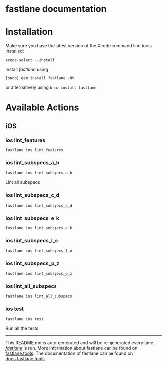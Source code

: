 fastlane documentation
================
# Installation

Make sure you have the latest version of the Xcode command line tools installed:

```
xcode-select --install
```

Install _fastlane_ using
```
[sudo] gem install fastlane -NV
```
or alternatively using `brew install fastlane`

# Available Actions
## iOS
### ios lint_features
```
fastlane ios lint_features
```

### ios lint_subspecs_a_b
```
fastlane ios lint_subspecs_a_b
```
Lint all subspecs
### ios lint_subspecs_c_d
```
fastlane ios lint_subspecs_c_d
```

### ios lint_subspecs_e_k
```
fastlane ios lint_subspecs_e_k
```

### ios lint_subspecs_l_o
```
fastlane ios lint_subspecs_l_o
```

### ios lint_subspecs_p_z
```
fastlane ios lint_subspecs_p_z
```

### ios lint_all_subspecs
```
fastlane ios lint_all_subspecs
```

### ios test
```
fastlane ios test
```
Run all the tests

----

This README.md is auto-generated and will be re-generated every time [_fastlane_](https://fastlane.tools) is run.
More information about fastlane can be found on [fastlane.tools](https://fastlane.tools).
The documentation of fastlane can be found on [docs.fastlane.tools](https://docs.fastlane.tools).
